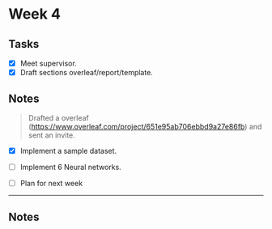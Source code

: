 # Week 4

## Tasks

- [x] Meet supervisor.
- [x] Draft sections overleaf/report/template.
## Notes
> Drafted a overleaf (https://www.overleaf.com/project/651e95ab706ebbd9a27e86fb) and sent an invite.  
- [x] Implement a sample dataset.
- [ ] Implement 6 Neural networks.
- [ ] Plan for next week



---

## Notes

